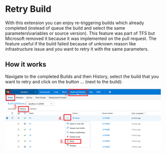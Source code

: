# Retry Build #

With this extension you can enjoy re-triggering builds which already completed (instead of queue the build and select the same parameters\variables or source version).
This feature was part of TFS but Microsoft removed it because it was implemented on the pull request.
The feature useful if the build failed because of unknown reason like infrastructure issue and you want to retry it with the same parameters.

## How it works ##
Navigate to the completed Builds and then History, select the build that you want to retry and click on the button ... (next to the build):

![about](images/about.png)
